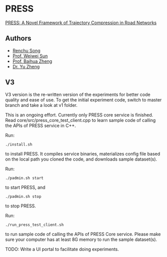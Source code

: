 PRESS
=====

[PRESS: A Novel Framework of Trajectory Compression in Road Networks](http://www.vldb.org/pvldb/vol7/p661-song.pdf)

## Authors
* [Renchu Song](http://www.songrenchu.com)
* [Prof. Weiwei Sun](http://homepage.fudan.edu.cn/wwsun/)
* [Prof. Baihua Zheng](http://www.mysmu.edu/faculty/bhzheng/)
* [Dr. Yu Zheng](http://research.microsoft.com/en-us/people/yuzheng/)

## V3
V3 version is the re-written version of the experiments for better code quality and ease of use.
To get the initial experiment code, switch to master branch and take a look at v1 folder.

This is an ongoing effort. Currently only PRESS core service is finished.
Read core/src/press_core_test_client.cpp to learn sample code of calling the APIs of PRESS service in C++.

Run:
```
./install.sh
```
to install PRESS. It compiles service binaries, materializes config file based on the local path you cloned the code, and downloads sample dataset(s).

Run:
```
./padmin.sh start
```
to start PRESS, and
```
./padmin.sh stop
```
to stop PRESS.

Run:
```
./run_press_test_client.sh
```
to run sample code of calling the APIs of PRESS Core service. Please make sure your computer has at least 8G memory to run the sample dataset(s).

TODO:
Write a UI portal to facilitate doing experiments.
